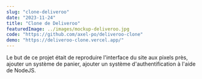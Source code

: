 ```yaml
---
slug: "clone-deliveroo"
date: "2023-11-24"
title: "Clone de Deliveroo"
featuredImage: ../images/mockup-deliveroo.jpg
code: "https://github.com/axel-po/deliveroo-clone"
demo: "https://deliveroo-clone.vercel.app/"
---
```


Le but de ce projet était de reproduire l'interface du site aux pixels près, ajouter un système de panier, ajouter un système d'authentification à l'aide de NodeJS.
